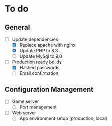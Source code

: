 # To do

## General

- [ ] Update dependencies
  - [x] Replace apache with nginx
  - [x] Update PHP to 8.3
  - [ ] Update MySql to 9.0
- [ ] Production ready builds
  - [x] Hashed passwords
  - [ ] Email confirmation

## Configuration Management

- [ ] Game server
  - [ ] Port management
- [ ] Web server
  - [ ] App environment setup (production, local)
